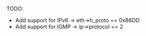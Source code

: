 TODO:
- Add support for IPv6 -> eth->h_proto == 0x86DD
- Add support for IGMP -> ip->protocol == 2


